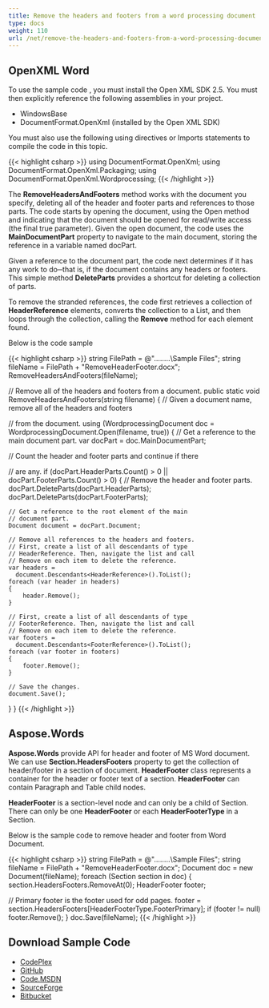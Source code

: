 ```yaml
---
title: Remove the headers and footers from a word processing document
type: docs
weight: 110
url: /net/remove-the-headers-and-footers-from-a-word-processing-document/
---
```


## **OpenXML Word**
To use the sample code , you must install the Open XML SDK 2.5. You must then explicitly reference the following assemblies in your project.

- WindowsBase
- DocumentFormat.OpenXml (installed by the Open XML SDK)

You must also use the following using directives or Imports statements to compile the code in this topic.

{{< highlight csharp >}}
using DocumentFormat.OpenXml;
using DocumentFormat.OpenXml.Packaging;
using DocumentFormat.OpenXml.Wordprocessing;
{{< /highlight >}}

The **RemoveHeadersAndFooters** method works with the document you specify, deleting all of the header and footer parts and references to those parts. The code starts by opening the document, using the Open method and indicating that the document should be opened for read/write access (the final true parameter). Given the open document, the code uses the **MainDocumentPart** property to navigate to the main document, storing the reference in a variable named docPart.

Given a reference to the document part, the code next determines if it has any work to do─that is, if the document contains any headers or footers. This simple method **DeleteParts** provides a shortcut for deleting a collection of parts.

To remove the stranded references, the code first retrieves a collection of **HeaderReference** elements, converts the collection to a List, and then loops through the collection, calling the **Remove** method for each element found.

Below is the code sample

{{< highlight csharp >}}
string FilePath = @"..\..\..\..\Sample Files\";
string fileName = FilePath + "RemoveHeaderFooter.docx";
RemoveHeadersAndFooters(fileName);

// Remove all of the headers and footers from a document.
public static void RemoveHeadersAndFooters(string filename)
{
// Given a document name, remove all of the headers and footers

// from the document.
using (WordprocessingDocument doc =
   WordprocessingDocument.Open(filename, true))
{
// Get a reference to the main document part.
var docPart = doc.MainDocumentPart;

// Count the header and footer parts and continue if there
 
// are any.
if (docPart.HeaderParts.Count() > 0 ||
	docPart.FooterParts.Count() > 0)
{
	// Remove the header and footer parts.
	docPart.DeleteParts(docPart.HeaderParts);
	docPart.DeleteParts(docPart.FooterParts);

	// Get a reference to the root element of the main
	// document part.
	Document document = docPart.Document;

	// Remove all references to the headers and footers.
	// First, create a list of all descendants of type
	// HeaderReference. Then, navigate the list and call
	// Remove on each item to delete the reference.
	var headers =
	  document.Descendants<HeaderReference>().ToList();
	foreach (var header in headers)
	{
		header.Remove();
	}

	// First, create a list of all descendants of type
	// FooterReference. Then, navigate the list and call
	// Remove on each item to delete the reference.
	var footers =
	  document.Descendants<FooterReference>().ToList();
	foreach (var footer in footers)
	{
		footer.Remove();
	}

	// Save the changes.
	document.Save();
}
}
{{< /highlight >}}
## **Aspose.Words**
**Aspose.Words** provide API for header and footer of MS Word document. We can use **Section.HeadersFooters** property to get the collection of header/footer in a section of document. **HeaderFooter** class represents a container for the header or footer text of a section. **HeaderFooter** can contain Paragraph and Table child nodes.

**HeaderFooter** is a section-level node and can only be a child of Section. There can only be one **HeaderFooter** or each **HeaderFooterType** in a Section.

Below is the sample code to remove header and footer from Word Document.

{{< highlight csharp >}}
 string FilePath = @"..\..\..\..\Sample Files\";
 string fileName = FilePath + "RemoveHeaderFooter.docx";
 Document doc = new Document(fileName);
 foreach (Section section in doc)
 {
   section.HeadersFooters.RemoveAt(0);
   HeaderFooter footer;

   // Primary footer is the footer used for odd pages.
   footer = section.HeadersFooters[HeaderFooterType.FooterPrimary];
   if (footer != null)
     footer.Remove();
  }
  doc.Save(fileName);
{{< /highlight >}}
## **Download Sample Code**
- [CodePlex](https://asposewordsopenxml.codeplex.com/releases/view/620544)
- [GitHub](https://github.com/aspose-words/Aspose.Words-for-.NET/releases/tag/AsposeWordsVsOpenXMLv1.2)
- [Code.MSDN](https://code.msdn.microsoft.com/Code-Comparison-of-Common-4ffff4d7#content)
- [SourceForge](http://sourceforge.net/projects/asposeopenxml/files/Aspose.Words%20Vs%20OpenXML/RemoveHeaderFooter.zip/download)
- [Bitbucket](https://bitbucket.org/asposemarketplace/aspose-for-openxml/downloads/RemoveHeaderFooter.zip)
